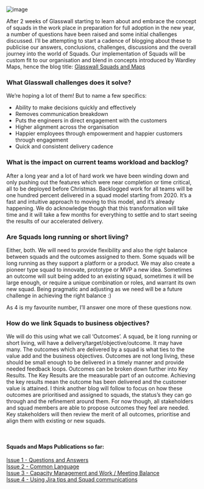 ![image](Pictures/BlogIssue1.png)

After 2 weeks of Glasswall starting to learn about and embrace the concept of squads in the work place in preparation for full adoption in the new year, a number of questions have been raised and some initial challenges discussed. I’ll be attempting to start a cadence of blogging about these to publicise our answers, conclusions, challenges, discussions and the overall journey into the world of Squads. Our implementation of Squads will be custom fit to our organisation and blend in concepts introduced by Wardley Maps, hence the blog title: [Glasswall Squads and Maps](https://www.slideshare.net/LukeRobbertse/glasswall-squads-and-maps-framework-v05)

### What Glasswall challenges does it solve?
We’re hoping a lot of them! But to name a few specifics:
* Ability to make decisions quickly and effectively
* Removes communication breakdown
* Puts the engineers in direct engagement with the customers
* Higher alignment across the organisation
* Happier employees through empowerment and happier customers through engagement
* Quick and consistent delivery cadence

### What is the impact on current teams workload and backlog?
After a long year and a lot of hard work we have been winding down and only pushing out the features which were near completion or time critical, all to be deployed before Christmas. Backlogged work for all teams will be one hundred percent delivered in a squad model starting from 2020. It’s a fast and intuitive approach to moving to this model, and it’s already happening. We do acknowledge though that this transformation will take time and it will take a few months for everything to settle and to start seeing the results of our accelerated delivery.

### Are Squads long running or short living?
Either, both. We will need to provide flexibility and also the right balance between squads and the outcomes assigned to them. Some squads will be long running as they support a platform or a product. We may also create a pioneer type squad to innovate, prototype or MVP a new idea. Sometimes an outcome will suit being added to an existing squad, sometimes it will be large enough, or require a unique combination or roles, and warrant its own new squad. Being pragmatic and adjusting as we need will be a future challenge in achieving the right balance :)

As 4 is my favourite number, I’ll answer one more of these questions now.

### How do we link Squads to business objectives?
We will do this using what we call ‘Outcomes’. A squad, be it long running or short living, will have a delivery/target/objective/outcome. It may have many. The outcomes which are delivered by a squad is what ties to the value add and the business objectives. Outcomes are not long living, these should be small enough to be delivered in a timely manner and provide needed feedback loops. Outcomes can be broken down further into Key Results. The Key Results are the measurable part of an outcome. Achieving the key results mean the outcome has been delivered and the customer value is attained. I think another blog will follow to focus on how these outcomes are prioritised and assigned to squads, the status’s they can go through and the refinement around them. For now though, all stakeholders and squad members are able to propose outcomes they feel are needed. Key stakeholders will then review the merit of all outcomes, prioritise and align them with existing or new squads.

<br/>  

#### Squads and Maps Publications so far:
[Issue 1 - Questions and Answers](https://medium.com/glasswall-engineering/glasswall-squads-and-maps-issue-1-questions-a5056b8c37c9)  
[Issue 2 - Common Language](https://medium.com/glasswall-engineering/slideshare-glasswall-squads-and-maps-part-2-e3b8b222b72f)  
[Issue 3 - Capacity Management and Work / Meeting Balance](https://medium.com/glasswall-engineering/glasswall-squads-and-maps-issue-3-capacity-management-and-work-meeting-balance-cd7660d15100)  
[Issue 4 - Using Jira tips and Squad communications]()

